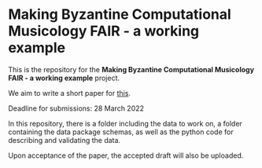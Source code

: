 

# Making Byzantine Computational Musicology FAIR - a working example

This is the repository for the **Making Byzantine Computational Musicology FAIR - a working example** project. 

We aim to write a short paper for [this](https://dlfm.web.ox.ac.uk/). 

Deadline for submissions: 28 March 2022

In this repository, there is a folder including the data to work on, a folder containing the data package schemas, as well as the python code for describing and validating the data. 

Upon acceptance of the paper, the accepted draft will also be uploaded. 
